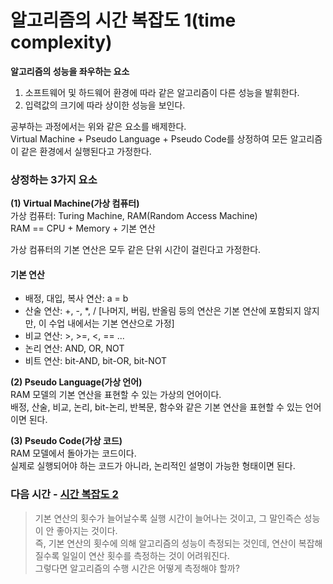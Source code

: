 # 알고리즘의 시간 복잡도 1(time complexity)
   
__알고리즘의 성능을 좌우하는 요소__   
1. 소프트웨어 및 하드웨어 환경에 따라 같은 알고리즘이 다른 성능을 발휘한다.
2. 입력값의 크기에 따라 상이한 성능을 보인다.
   
공부하는 과정에서는 위와 같은 요소를 배제한다.   
Virtual Machine + Pseudo Language + Pseudo Code를 상정하여 모든 알고리즘이 같은 환경에서 실행된다고 가정한다.   
   
### 상정하는 3가지 요소   
__(1) Virtual Machine(가상 컴퓨터)__   
가상 컴퓨터: Turing Machine, RAM(Random Access Machine)   
RAM == CPU + Memory + 기본 연산   
   
가상 컴퓨터의 기본 연산은 모두 같은 단위 시간이 걸린다고 가정한다.   
    
#### 기본 연산   
* 배정, 대입, 복사 연산: a = b
* 산술 연산: +, -, *, / [나머지, 버림, 반올림 등의 연산은 기본 연산에 포함되지 않지만, 이 수업 내에서는 기본 연산으로 가정]
* 비교 연산: >, >=, <, == ...
* 논리 연산: AND, OR, NOT
* 비트 연산: bit-AND, bit-OR, bit-NOT
   
__(2) Pseudo Language(가상 언어)__   
RAM 모델의 기본 연산을 표현할 수 있는 가상의 언어이다.   
배정, 산술, 비교, 논리, bit-논리, 반복문, 함수와 같은 기본 연산을 표현할 수 있는 언어이면 된다.   
   
__(3) Pseudo Code(가상 코드)__   
RAM 모델에서 돌아가는 코드이다.   
실제로 실행되어야 하는 코드가 아니라, 논리적인 설명이 가능한 형태이면 된다.   
   
   
### 다음 시간 - [시간 복잡도 2](https://github.com/Parkhanyoung/TIL/blob/main/data_structure_python/%EC%8B%9C%EA%B0%84%EB%B3%B5%EC%9E%A1%EB%8F%842.md)   
>기본 연산의 횟수가 늘어날수록 실행 시간이 늘어나는 것이고, 그 말인즉슨 성능이 안 좋아지는 것이다.   
>즉, 기본 연산의 횟수에 의해 알고리즘의 성능이 측정되는 것인데, 연산이 복잡해질수록 일일이 연산 횟수를 측정하는 것이 어려워진다.   
>그렇다면 알고리즘의 수행 시간은 어떻게 측정해야 할까?   